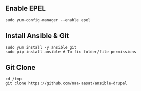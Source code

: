 ## Enable EPEL

```
sudo yum-config-manager --enable epel
```

## Install Ansible & Git

```
sudo yum install -y ansible git
sudo pip install ansible # To fix folder/file permissions
```

## Git Clone

```
cd /tmp
git clone https://github.com/naa-aasat/ansible-drupal
```

